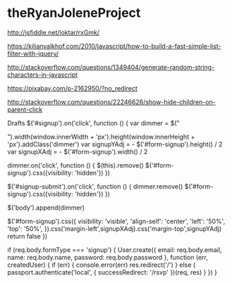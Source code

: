 # theRyanJoleneProject
http://jsfiddle.net/loktar/rxGmk/

https://kilianvalkhof.com/2010/javascript/how-to-build-a-fast-simple-list-filter-with-jquery/

http://stackoverflow.com/questions/1349404/generate-random-string-characters-in-javascript

https://pixabay.com/p-2162950/?no_redirect

http://stackoverflow.com/questions/22246626/show-hide-children-on-parent-click

Drafts
$('#signup').on('click', function () {
  var dimmer = $("<div></div>").width(window.innerWidth + 'px').height(window.innerHeight + 'px').addClass('dimmer')
  var signupYAdj = - $('#form-signup').height() / 2
  var signupXAdj = - $('#form-signup').width() / 2

  dimmer.on('click', function () {
    $(this).remove()
    $('#form-signup').css({visibility: 'hidden'})
  })

  $('#signup-submit').on('click', function () {
    dimmer.remove()
    $('#form-signup').css({visibility: 'hidden'})
  })

  $('body').append(dimmer)

  $('#form-signup').css({
    visibility: 'visible',
    'align-self': 'center',
    'left': '50%',
    'top': '50%',
  }).css('margin-left',signupXAdj).css('margin-top',signupYAdj)
  return false
})

if (req.body.formType === 'signup') {
  User.create({
    email: req.body.email,
    name: req.body.name,
    password: req.body.password
  }, function (err, createdUser) {
    if (err) {
      console.error(err)
      res.redirect('/')
    }
    else {
      passport.authenticate('local', {
        successRedirect: '/rsvp'
      })(req, res)
    }
  })
}
